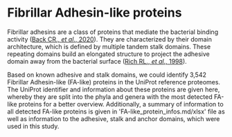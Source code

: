 # Fibrillar Adhesin-like proteins
Fibrillar adhesins are a class of proteins that mediate the bacterial binding activity ([Back CR., *et al*., 2020](https://www.jbc.org/content/295/19/6689)). They are characterized by their domain architecture, which is defined by multiple tandem stalk domains. These repeating domains build an elongated structure to project the adhesive domain away from the bacterial surface ([Rich RL., *et al*., 1998](https://pubs.acs.org/doi/10.1021/bi981773r)).

Based on known adhesive and stalk domains, we could identify 3,542 Fibrillar Adhesin-like (FA-like) proteins in the UniProt reference proteomes. The UniProt identifier and information about these proteins are given here, whereby they are split into the phyla and genera with the most detected FA-like proteins for a better overview. Additionally, a summary of information to all detected FA-like proteins is given in 'FA-like_protein_infos.md/xlsx' file as well as information to the adhesive, stalk and anchor domains, which were used in this study. 